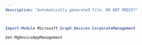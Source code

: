 ```yaml
---
description: "Automatically generated file. DO NOT MODIFY"
---
```


```powershell

Import-Module Microsoft.Graph.Devices.CorporateManagement

Get-MgDeviceAppManagement

```